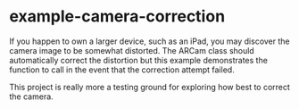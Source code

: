 #  example-camera-correction

If you happen to own a larger device, such as an iPad, you may discover the camera image to be somewhat distorted. The ARCam class should automatically correct the distortion but this example demonstrates the function to call in the event that the correction attempt failed.

This project is really more a testing ground for exploring how best to correct the camera.

